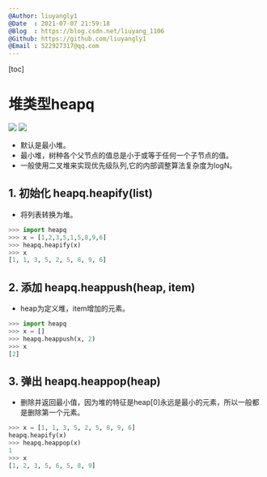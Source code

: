 ```yaml
---
@Author: liuyangly1
@Date  : 2021-07-07 21:59:18
@Blog  : https://blog.csdn.net/liuyang_1106
@Github: https://github.com/liuyangly1
@Email : 522927317@qq.com
---
```


[toc]

# 堆类型heapq

[<img src="https://img.shields.io/badge/Github-%E8%AF%B7%E7%82%B9%E4%B8%AAStar%EF%BC%8C%E6%84%9F%E8%B0%A2%EF%BC%81-red" />](https://github.com/liuyangly1/Python) [<img src="https://img.shields.io/badge/CSDN-%E8%AF%B7%E7%82%B9%E4%B8%80%E4%B8%AA%E5%85%B3%E6%B3%A8%EF%BC%8C%E6%84%9F%E8%B0%A2%EF%BC%81-brightgreen" />](https://blog.csdn.net/liuyang_1106)

- 默认是最小堆。
- 最小堆，树种各个父节点的值总是小于或等于任何一个子节点的值。
- 一般使用二叉堆来实现优先级队列,它的内部调整算法复杂度为logN。

## 1. 初始化 heapq.heapify(list)

- 将列表转换为堆。
```python
>>> import heapq
>>> x = [1,2,3,5,1,5,8,9,6]
>>> heapq.heapify(x)
>>> x
[1, 1, 3, 5, 2, 5, 8, 9, 6]
```

## 2. 添加 heapq.heappush(heap, item)

- heap为定义堆，item增加的元素。
```python
>>> import heapq
>>> x = []
>>> heapq.heappush(x, 2)
>>> x
[2]
```

## 3. 弹出 heapq.heappop(heap)

- 删除并返回最小值，因为堆的特征是heap[0]永远是最小的元素，所以一般都是删除第一个元素。
```python
>>> x = [1, 1, 3, 5, 2, 5, 8, 9, 6]
heapq.heapify(x)
>>> heapq.heappop(x)
1
>>> x
[1, 2, 3, 5, 6, 5, 8, 9]
```

